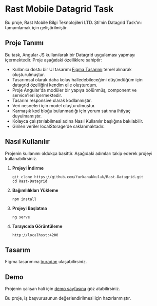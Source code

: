 # Rast Mobile Datagrid Task

Bu proje, Rast Mobile Bilgi Teknolojileri LTD. Şti'nin Datagrid Task'ını tamamlamak için geliştirilmiştir.

## Proje Tanımı

Bu task, Angular JS kullanılarak bir Datagrid uygulaması yapmayı içermektedir. Proje aşağıdaki özelliklere sahiptir:

- Kullanıcı dostu bir UI tasarımı [Figma Tasarımı](https://www.figma.com/file/F9d8ov4lPf3cfzTr9PyK5v/RastMobile?type=design&node-id=0-1&t=BwFxN48a0Rw7eQHv-0) temel alınarak oluşturulmuştur.
- Tasarımsal olarak daha kolay halledebileceğimi düşündüğüm için datagrid özelliğini kendim elle oluşturdum.
- Proje Angular'da modüler bir yapıya bölünmüş, component ve service'leri içermektedir.
- Tasarım responsive olarak kodlanmıştır.
- Veri nesneleri için model oluşturulmuştur.
- Karmaşık kod bloğu bulunmadığı için yorum satırına ihtiyaç duyulmamıştır.
- Kolayca çalıştırılabilmesi adına Nasıl Kullanılır başlığına bakılabilir.
- Girilen veriler localStorage'de saklanmaktadır.

## Nasıl Kullanılır

Projenin kullanımı oldukça basittir. Aşağıdaki adımları takip ederek projeyi kullanabilirsiniz.

1. **Projeyi İndirme**

   ```
   git clone https://github.com/furkanakkulak/Rast-Datagrid.git
   cd Rast-Datagrid
   ```

2. **Bağımlılıkları Yükleme**

   ```
   npm install
   ```

3. **Projeyi Başlatma**

   ```
   ng serve
   ```

4. **Tarayıcıda Görüntüleme**
   ```
   http://localhost:4200
   ```

## Tasarım

Figma tasarımına [buradan](https://www.figma.com/file/F9d8ov4lPf3cfzTr9PyK5v/RastMobile?type=design&node-id=0-1&t=BwFxN48a0Rw7eQHv-0) ulaşabilirsiniz.

## Demo

Projenin çalışan hali için [demo sayfasına](#) göz atabilirsiniz.

Bu proje, iş başvurusunun değerlendirilmesi için hazırlanmıştır.
